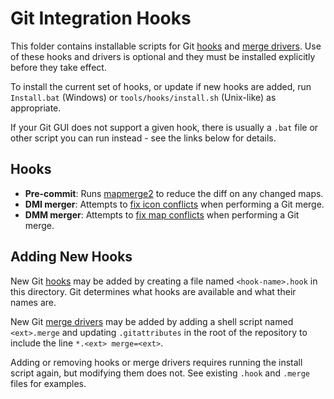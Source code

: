 # Git Integration Hooks

This folder contains installable scripts for Git [hooks] and [merge drivers].
Use of these hooks and drivers is optional and they must be installed explicitly before they take effect.

To install the current set of hooks, or update if new hooks are added, run `Install.bat` (Windows) or `tools/hooks/install.sh` (Unix-like) as appropriate.

If your Git GUI does not support a given hook, there is usually a `.bat` file or other script you can run instead - see the links below for details.

## Hooks

* **Pre-commit**: Runs [mapmerge2] to reduce the diff on any changed maps.
* **DMI merger**: Attempts to [fix icon conflicts] when performing a Git merge.
* **DMM merger**: Attempts to [fix map conflicts] when performing a Git merge.

## Adding New Hooks

New Git [hooks] may be added by creating a file named `<hook-name>.hook` in this directory.
Git determines what hooks are available and what their names are.

New Git [merge drivers] may be added by adding a shell script named `<ext>.merge` and updating `.gitattributes` in the root of the repository to include the line `*.<ext> merge=<ext>`.

Adding or removing hooks or merge drivers requires running the install script again, but modifying them does not.
See existing `.hook` and `.merge` files for examples.

[hooks]: https://git-scm.com/book/en/v2/Customizing-Git-Git-Hooks
[merge drivers]: https://git-scm.com/docs/gitattributes#_performing_a_three_way_merge
[mapmerge2]: ../mapmerge2/README.md
[fix icon conflicts]: https://tgstation13.org/wiki/Resolving_icon_conflicts
[fix map conflicts]: https://tgstation13.org/wiki/Map_Merger
